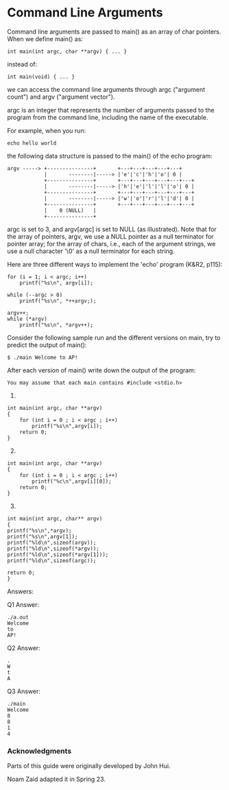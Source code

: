 # **Command Line Arguments**


Command line arguments are passed to main() as an array of char pointers.
When we define main() as:

    int main(int argc, char **argv) { ... }

instead of:

    int main(void) { ... }

we can access the command line arguments through argc ("argument count") and
argv ("argument vector").

argc is an integer that represents the number of arguments passed to the program
from the command line, including the name of the executable.

For example, when you run:

    echo hello world

the following data structure is passed to the main() of the echo program:

    argv -----> +---------------+       +---+---+---+---+---+
                |       --------|-----> |'e'|'c'|'h'|'o'| 0 |
                +---------------+       +---+---+---+---+---+---+
                |       --------|-----> |'h'|'e'|'l'|'l'|'o'| 0 |
                +---------------+       +---+---+---+---+---+---+
                |       --------|-----> |'w'|'o'|'r'|'l'|'d'| 0 |
                +---------------+       +---+---+---+---+---+---+
                |    0 (NULL)   |
                +---------------+

argc is set to 3, and argv[argc] is set to NULL (as illustrated).
Note that for the array of pointers, argv, we use a NULL pointer as a null
terminator for pointer array; for the array of chars, i.e., each of the argument
strings, we use a null character '\0' as a null terminator for each string.

Here are three different ways to implement the 'echo' program (K&R2, p115):

    for (i = 1; i < argc; i++)
        printf("%s\n", argv[i]);

    while (--argc > 0)
        printf("%s\n", *++argv;);

    argv++;
    while (*argv)
        printf("%s\n", *argv++);
        
        
Consider the following sample run and the different versions on main,
try to predict the output of main():

    $ ./main Welcome to AP!

After each version of main() write down the output of the program:

`You may assume that each main contains #include <stdio.h>`

1. 

    int main(int argc, char **argv)
    {
        for (int i = 0 ; i < argc ; i++)
            printf("%s\n",argv[i]);
        return 0;
    }
    
2.

    int main(int argc, char **argv)
    {
        for (int i = 0 ; i < argc ; i++)
            printf("%c\n",argv[i][0]);
        return 0;
    }

3.

    int main(int argc, char** argv)
    {
    printf("%s\n",*argv);
    printf("%s\n",argv[1]);
    printf("%ld\n",sizeof(argv));
    printf("%ld\n",sizeof(*argv));
    printf("%ld\n",sizeof(*argv[1]));
    printf("%ld\n",sizeof(argc));
    
    return 0;
    }
    
    
Answers:

Q1 Answer:

    ./a.out
    Welcome
    to
    AP!

Q2 Answer:

    
    .
    W
    t
    A
    
    
Q3 Answer:

    ./main
    Welcome
    8
    8
    1
    4
    
    
### Acknowledgments

Parts of this guide were originally developed by John Hui.

Noam Zaid adapted it in Spring 23.
